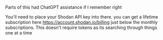 Parts of this had ChatGPT assistance if I remember right

You'll need to place your Shodan API key into there. you can get a lifetime subscription here https://account.shodan.io/billing  just below the monthly subscriptions. This doesn't require tokens as its searching through things one at a time
